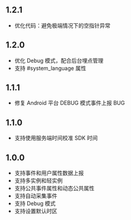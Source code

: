 ## 1.2.1
* 优化代码：避免极端情况下的空指针异常

## 1.2.0
* 优化 Debug 模式，配合后台埋点管理
* 支持 #system_language 属性

## 1.1.1
* 修复 Android 平台 DEBUG 模式事件上报 BUG

## 1.1.0
* 支持使用服务端时间校准 SDK 时间

## 1.0.0
* 支持事件和用户属性数据上报
* 支持多实例和轻实例
* 支持公共事件属性和动态公共属性
* 支持自动采集事件
* 支持 Debug 模式
* 支持设置默认时区
